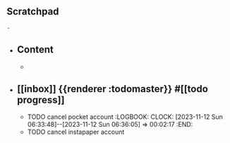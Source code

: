 ## Scratchpad
	-
- ## Content
	-
- ## [[inbox]] {{renderer :todomaster}} #[[todo progress]]
	- TODO cancel pocket account
	  :LOGBOOK:
	  CLOCK: [2023-11-12 Sun 06:33:48]--[2023-11-12 Sun 06:36:05] =>  00:02:17
	  :END:
	- TODO cancel instapaper account